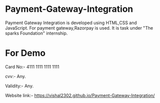 # Payment-Gateway-Integration
Payment Gateway Integration is developed using HTML,CSS and JavaScript. For payment gateway,Razorpay is used.
It is task under "The sparks Foundation" internship.
# For Demo
Card No:- 4111 1111 1111 1111

cvv:- Any.

Validity:- Any.


Website link:- https://vishal2302.github.io/Payment-Gateway-Integration/
